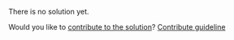 
There is no solution yet.

Would you like to [contribute to the solution](https://github.com/BFEdev/BFE.dev-solutions/blob/main/typescript/implement-undefinedtonull-t_en.md)? [Contribute guideline](https://github.com/BFEdev/BFE.dev-solutions#how-to-contribute)
